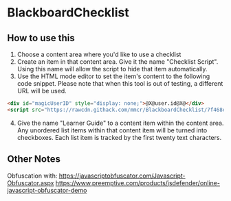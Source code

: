 # BlackboardChecklist

## How to use this

1. Choose a content area where you'd like to use a checklist
2. Create an item in that content area. Give it the name "Checklist Script". Using this name will allow the script to hide that item automatically.
3. Use the HTML mode editor to set the item's content to the following code snippet. Please note that when this tool is out of testing, a different URL will be used.

~~~html
<div id="magicUserID" style="display: none;">@X@user.id@X@</div>
<script src="https://rawcdn.githack.com/mmcr/BlackboardChecklist/7f468e98f41644c6b2bd7db8ceba2ca57300d2eb/bbchecklist.js" type="text/javascript"></script>
~~~

4. Give the name "Learner Guide" to a content item within the content area. Any unordered list items within that content item will be turned into checkboxes. Each list item is tracked by the first twenty text characters.

## Other Notes

Obfuscation with:
https://javascriptobfuscator.com/Javascript-Obfuscator.aspx
https://www.preemptive.com/products/jsdefender/online-javascript-obfuscator-demo